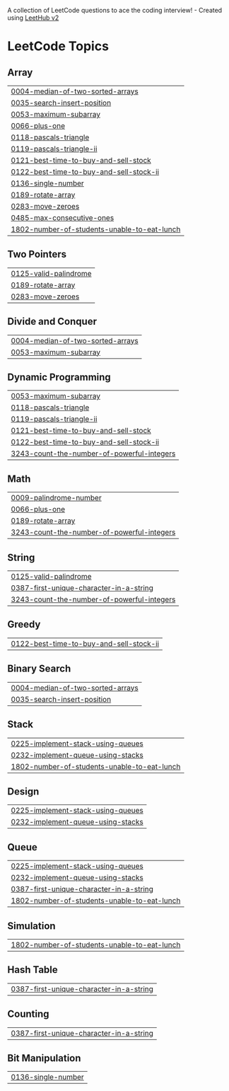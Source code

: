 A collection of LeetCode questions to ace the coding interview! - Created using [LeetHub v2](https://github.com/arunbhardwaj/LeetHub-2.0)
<!---LeetCode Topics Start-->
# LeetCode Topics
## Array
|  |
| ------- |
| [0004-median-of-two-sorted-arrays](https://github.com/kalaiyarasumr/Leetcode-Problems/tree/master/0004-median-of-two-sorted-arrays) |
| [0035-search-insert-position](https://github.com/kalaiyarasumr/Leetcode-Problems/tree/master/0035-search-insert-position) |
| [0053-maximum-subarray](https://github.com/kalaiyarasumr/Leetcode-Problems/tree/master/0053-maximum-subarray) |
| [0066-plus-one](https://github.com/kalaiyarasumr/Leetcode-Problems/tree/master/0066-plus-one) |
| [0118-pascals-triangle](https://github.com/kalaiyarasumr/Leetcode-Problems/tree/master/0118-pascals-triangle) |
| [0119-pascals-triangle-ii](https://github.com/kalaiyarasumr/Leetcode-Problems/tree/master/0119-pascals-triangle-ii) |
| [0121-best-time-to-buy-and-sell-stock](https://github.com/kalaiyarasumr/Leetcode-Problems/tree/master/0121-best-time-to-buy-and-sell-stock) |
| [0122-best-time-to-buy-and-sell-stock-ii](https://github.com/kalaiyarasumr/Leetcode-Problems/tree/master/0122-best-time-to-buy-and-sell-stock-ii) |
| [0136-single-number](https://github.com/kalaiyarasumr/Leetcode-Problems/tree/master/0136-single-number) |
| [0189-rotate-array](https://github.com/kalaiyarasumr/Leetcode-Problems/tree/master/0189-rotate-array) |
| [0283-move-zeroes](https://github.com/kalaiyarasumr/Leetcode-Problems/tree/master/0283-move-zeroes) |
| [0485-max-consecutive-ones](https://github.com/kalaiyarasumr/Leetcode-Problems/tree/master/0485-max-consecutive-ones) |
| [1802-number-of-students-unable-to-eat-lunch](https://github.com/kalaiyarasumr/Leetcode-Problems/tree/master/1802-number-of-students-unable-to-eat-lunch) |
## Two Pointers
|  |
| ------- |
| [0125-valid-palindrome](https://github.com/kalaiyarasumr/Leetcode-Problems/tree/master/0125-valid-palindrome) |
| [0189-rotate-array](https://github.com/kalaiyarasumr/Leetcode-Problems/tree/master/0189-rotate-array) |
| [0283-move-zeroes](https://github.com/kalaiyarasumr/Leetcode-Problems/tree/master/0283-move-zeroes) |
## Divide and Conquer
|  |
| ------- |
| [0004-median-of-two-sorted-arrays](https://github.com/kalaiyarasumr/Leetcode-Problems/tree/master/0004-median-of-two-sorted-arrays) |
| [0053-maximum-subarray](https://github.com/kalaiyarasumr/Leetcode-Problems/tree/master/0053-maximum-subarray) |
## Dynamic Programming
|  |
| ------- |
| [0053-maximum-subarray](https://github.com/kalaiyarasumr/Leetcode-Problems/tree/master/0053-maximum-subarray) |
| [0118-pascals-triangle](https://github.com/kalaiyarasumr/Leetcode-Problems/tree/master/0118-pascals-triangle) |
| [0119-pascals-triangle-ii](https://github.com/kalaiyarasumr/Leetcode-Problems/tree/master/0119-pascals-triangle-ii) |
| [0121-best-time-to-buy-and-sell-stock](https://github.com/kalaiyarasumr/Leetcode-Problems/tree/master/0121-best-time-to-buy-and-sell-stock) |
| [0122-best-time-to-buy-and-sell-stock-ii](https://github.com/kalaiyarasumr/Leetcode-Problems/tree/master/0122-best-time-to-buy-and-sell-stock-ii) |
| [3243-count-the-number-of-powerful-integers](https://github.com/kalaiyarasumr/Leetcode-Problems/tree/master/3243-count-the-number-of-powerful-integers) |
## Math
|  |
| ------- |
| [0009-palindrome-number](https://github.com/kalaiyarasumr/Leetcode-Problems/tree/master/0009-palindrome-number) |
| [0066-plus-one](https://github.com/kalaiyarasumr/Leetcode-Problems/tree/master/0066-plus-one) |
| [0189-rotate-array](https://github.com/kalaiyarasumr/Leetcode-Problems/tree/master/0189-rotate-array) |
| [3243-count-the-number-of-powerful-integers](https://github.com/kalaiyarasumr/Leetcode-Problems/tree/master/3243-count-the-number-of-powerful-integers) |
## String
|  |
| ------- |
| [0125-valid-palindrome](https://github.com/kalaiyarasumr/Leetcode-Problems/tree/master/0125-valid-palindrome) |
| [0387-first-unique-character-in-a-string](https://github.com/kalaiyarasumr/Leetcode-Problems/tree/master/0387-first-unique-character-in-a-string) |
| [3243-count-the-number-of-powerful-integers](https://github.com/kalaiyarasumr/Leetcode-Problems/tree/master/3243-count-the-number-of-powerful-integers) |
## Greedy
|  |
| ------- |
| [0122-best-time-to-buy-and-sell-stock-ii](https://github.com/kalaiyarasumr/Leetcode-Problems/tree/master/0122-best-time-to-buy-and-sell-stock-ii) |
## Binary Search
|  |
| ------- |
| [0004-median-of-two-sorted-arrays](https://github.com/kalaiyarasumr/Leetcode-Problems/tree/master/0004-median-of-two-sorted-arrays) |
| [0035-search-insert-position](https://github.com/kalaiyarasumr/Leetcode-Problems/tree/master/0035-search-insert-position) |
## Stack
|  |
| ------- |
| [0225-implement-stack-using-queues](https://github.com/kalaiyarasumr/Leetcode-Problems/tree/master/0225-implement-stack-using-queues) |
| [0232-implement-queue-using-stacks](https://github.com/kalaiyarasumr/Leetcode-Problems/tree/master/0232-implement-queue-using-stacks) |
| [1802-number-of-students-unable-to-eat-lunch](https://github.com/kalaiyarasumr/Leetcode-Problems/tree/master/1802-number-of-students-unable-to-eat-lunch) |
## Design
|  |
| ------- |
| [0225-implement-stack-using-queues](https://github.com/kalaiyarasumr/Leetcode-Problems/tree/master/0225-implement-stack-using-queues) |
| [0232-implement-queue-using-stacks](https://github.com/kalaiyarasumr/Leetcode-Problems/tree/master/0232-implement-queue-using-stacks) |
## Queue
|  |
| ------- |
| [0225-implement-stack-using-queues](https://github.com/kalaiyarasumr/Leetcode-Problems/tree/master/0225-implement-stack-using-queues) |
| [0232-implement-queue-using-stacks](https://github.com/kalaiyarasumr/Leetcode-Problems/tree/master/0232-implement-queue-using-stacks) |
| [0387-first-unique-character-in-a-string](https://github.com/kalaiyarasumr/Leetcode-Problems/tree/master/0387-first-unique-character-in-a-string) |
| [1802-number-of-students-unable-to-eat-lunch](https://github.com/kalaiyarasumr/Leetcode-Problems/tree/master/1802-number-of-students-unable-to-eat-lunch) |
## Simulation
|  |
| ------- |
| [1802-number-of-students-unable-to-eat-lunch](https://github.com/kalaiyarasumr/Leetcode-Problems/tree/master/1802-number-of-students-unable-to-eat-lunch) |
## Hash Table
|  |
| ------- |
| [0387-first-unique-character-in-a-string](https://github.com/kalaiyarasumr/Leetcode-Problems/tree/master/0387-first-unique-character-in-a-string) |
## Counting
|  |
| ------- |
| [0387-first-unique-character-in-a-string](https://github.com/kalaiyarasumr/Leetcode-Problems/tree/master/0387-first-unique-character-in-a-string) |
## Bit Manipulation
|  |
| ------- |
| [0136-single-number](https://github.com/kalaiyarasumr/Leetcode-Problems/tree/master/0136-single-number) |
<!---LeetCode Topics End-->